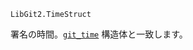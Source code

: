 ```
LibGit2.TimeStruct
```

署名の時間。[`git_time`](https://libgit2.org/libgit2/#HEAD/type/git_time) 構造体と一致します。
